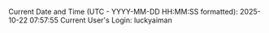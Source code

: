 Current Date and Time (UTC - YYYY-MM-DD HH:MM:SS formatted): 2025-10-22 07:57:55
Current User's Login: luckyaiman
